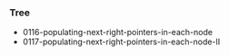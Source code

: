 
### Tree
  - 0116-populating-next-right-pointers-in-each-node
  - 0117-populating-next-right-pointers-in-each-node-II
